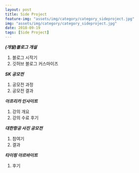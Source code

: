 ```yaml
---
layout: post
title: Side Project
feature-img: "assets/img/category/category_sideproject.jpg"
img: "assets/img/category/category_sideproject.jpg"
date: 2018-09-19
tags: [Side Project]
---
```


<!--Sed ut perspiciatis unde omnis iste natus error sit voluptatem accusantium doloremque laudantium, totam rem aperiam, eaque ipsa quae ab illo inventore veritatis et quasi architecto beatae vitae dicta sunt explicabo. Nemo enim ipsam voluptatem <a>quia voluptas sit aspernatur</a> aut odit aut fugit, sed quia consequuntur magni dolores eos qui ratione voluptatem sequi nesciunt. Neque porro quisquam est, qui dolorem ipsum quia dolor sit amet, consectetur, adipisci velit, sed quia non numquam eius <a>modi tempora incidunt</a> ut labore et dolore magnam aliquam quaerat voluptatem. Ut enim ad minima veniam, quis nostrum exercitationem ullam corporis suscipit laboriosam, nisi ut aliquid ex ea commodi consequatur? Quis autem vel eum iure reprehenderit qui in ea voluptate velit esse quam nihil molestiae consequatur, vel illum qui dolorem eum fugiat quo voluptas nulla pariatur?
Use this area of the page to describe your project. The icon above is part of a free icon set by <a href="https://sellfy.com/p/8Q9P/jV3VZ/">Flat Icons</a>. On their website, you can download their free set with 16 icons, or you can purchase the entire set with 146 icons for only $12!-->

***(개발)블로그 개설***

1. 블로그 시작기 
2. 깃허브 블로그 커스마이즈<br>

***SK 공모전***

1. 공모전 과정
2. 공모전 결과<br>

***아프리카 인사이트***

1. 강의 개요
2. 강의 수료 후기<br>

***대한항공 사진 공모전***

1. 참여기
2. 결과<br>

***타이핑 아르바이트***

1. 후기<br>